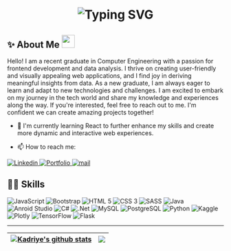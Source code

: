<!--![Your SVG Image](dynamic_header.svg)-->

<div align="center">
    <h1>
        <img src="https://readme-typing-svg.herokuapp.com?font=Jetbrains+mono&size=40&duration=3000&color=33FF33&center=true&vCenter=true&width=435&lines=Hi+👋🏻;I'm+Kadriye+Demirci;This+is+my+Github;" alt="Typing SVG"/>
    </h1>
</div>
<h2>✨ About Me <img height="30" src="https://raw.githubusercontent.com/innng/innng/master/assets/kyubey.gif"> </h2>

<p >
   Hello! I am a recent graduate in Computer Engineering with a passion for frontend development and data analysis. I thrive on creating user-friendly and visually appealing web applications, and I find joy in deriving meaningful insights from data. As a new graduate, I am always eager to learn and adapt to new technologies and challenges. I am excited to embark on my journey in the tech world and share my knowledge and experiences along the way. If you're interested, feel free to reach out to me. I'm confident we can create amazing projects together!
</p>

- 🌱 I'm currently learning React to further enhance my skills and create more dynamic and interactive web experiences.

- 📫 How to reach me:

<div>
    <a href="https://www.linkedin.com/in/kadriye-demirci-3676b8203/">
        <img src="https://img.shields.io/badge/LINKEDIN-blue?color=blue" alt="Linkedin">
    </a>
    <a href="https://www.linkedin.com/in/kadriye-demirci-3676b8203/">
        <img  src="https://img.shields.io/badge/MY_PORTFOLIO-%23F36686?logo=4chan" alt="Portfolio">
    </a>
    <a href="mailto:kadriyedemirci773@gmail.com">
        <img  src="https://img.shields.io/badge/Kadriye_Demirci-%23ff0000?logo=gmail&logoColor=white" alt="mail">
    </a>
</div>



<h2>🤹🏻 Skills</h2>
<div>
    <img src="https://img.shields.io/badge/JAVASCRIPT-%23F7DF1E?style=for-the-badge&logo=javascript&logoColor=black" alt="JavaScript">
    <img src="https://img.shields.io/badge/bootstrap-%237952B3?style=for-the-badge&logo=bootstrap&logoColor=white" alt="Bootstrap">
    <img src="https://img.shields.io/badge/HTML_5-%23E34F26?style=for-the-badge&logo=html5&logoColor=white" alt="HTML 5">
    <img src="https://img.shields.io/badge/CSS_3-%231572B6?style=for-the-badge&logo=css&logoColor=white" alt="CSS 3">
    <img src="https://img.shields.io/badge/SASS-%23CC6699?style=for-the-badge&logo=sass&logoColor=white" alt="SASS"> 
    <img src="https://img.shields.io/badge/Java-orange?style=for-the-badge" alt="Java">
     <img src="https://img.shields.io/badge/Android_Studio-%3DDC84?style=for-the-badge&logo=androidstudio&logoColor=white" alt="Anroid Studio">
     <img src="https://img.shields.io/badge/C_Sharp-c8884d?style=for-the-badge&logo=sharp&logoColor=white" alt="C#">
    <img src="https://img.shields.io/badge/.Net-502BD3?style=for-the-badge" alt=".Net">
     <img src="https://img.shields.io/badge/MySQL-4479A1?style=for-the-badge&logo=mysql&logoColor=white" alt="MySQL">
     <img src="https://img.shields.io/badge/PostgreSQL-4169E1?style=for-the-badge&logo=postgresql&logoColor=white" alt="PostgreSQL">
     <img src="https://img.shields.io/badge/python-%233776AB?style=for-the-badge&logo=python&logoColor=white" alt="Python">
    <img src="https://img.shields.io/badge/KAGGLE-20BEFF?style=for-the-badge" alt="Kaggle">
      <img src="https://img.shields.io/badge/Plotly-3F4F75?style=for-the-badge&logo=plotly&logoColor=white" alt="Plotly">
     <img src="https://img.shields.io/badge/TensorFlow-FF6F00?style=for-the-badge&logo=tensorflow&logoColor=white" alt="TensorFlow">
    <img src="https://img.shields.io/badge/Flask-000000?style=for-the-badge&logo=flask&logoColor=white" alt="Flask">
</div>

<hr>

<table>
<thead>
<tr>
<th><a href="https://github.com/anuraghazra/github-readme-stats"><img align="center" src="https://camo.githubusercontent.com/1680dcd944e719498a804329c49d30128d5b94fd07a14865c699704780612876/68747470733a2f2f6769746875622d726561646d652d73746174732e76657263656c2e6170702f6170693f757365726e616d653d53756c6172616461" alt="Kadriye's github stats" data-canonical-src="https://github-readme-stats.vercel.app/api?username=Sularada&amp;show_icons=true&amp;include_all_commits=true&amp;theme=buefy&amp;hide_border=true" style="max-width: 100%;"></a></th>
<th><a href="https://github.com/anuraghazra/github-readme-stats"><img align="center" src="https://camo.githubusercontent.com/7ff9194949f044c860fc9299fa784b99d4b15a48de63a178e53d95756871fc6e/68747470733a2f2f6769746875622d726561646d652d73746174732e76657263656c2e6170702f6170692f746f702d6c616e67732f3f757365726e616d653d53756c6172616461266c61796f75743d646f6e7574" data-canonical-src="https://github-readme-stats.vercel.app/api/top-langs/?username=Sularada&amp;layout=compact&amp;theme=buefy&amp;hide_border=true" style="max-width: 100%;"></a></th>
</tr>
</thead>
</table>







<!--
**Sularada/Sularada** is a ✨ _special_ ✨ repository because its `README.md` (this file) appears on your GitHub profile.

Here are some ideas to get you started:

- 🔭 I’m currently working on ...
- 🌱 I’m currently learning ...
- 👯 I’m looking to collaborate on ...
- 🤔 I’m looking for help with ...
- 💬 Ask me about ...
- 📫 How to reach me: ...
- 😄 Pronouns: ...
- ⚡ Fun fact: ...
-->
